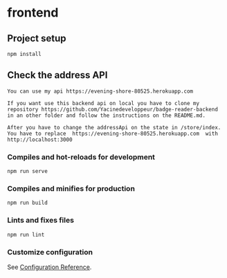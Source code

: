 # frontend

## Project setup
```
npm install
```

## Check the address API
```
You can use my api https://evening-shore-80525.herokuapp.com 
```
```
If you want use this backend api on local you have to clone my repository https://github.com/Yacinedeveloppeur/badge-reader-backend in an other folder and follow the instructions on the README.md.
```
```
After you have to change the addressApi on the state in /store/index. You have to replace  https://evening-shore-80525.herokuapp.com  with http://localhost:3000
```

### Compiles and hot-reloads for development
```
npm run serve
```

### Compiles and minifies for production
```
npm run build
```

### Lints and fixes files
```
npm run lint
```

### Customize configuration
See [Configuration Reference](https://cli.vuejs.org/config/).
